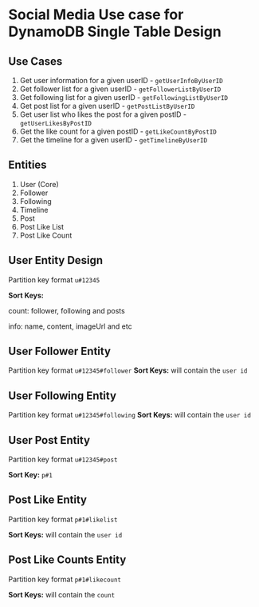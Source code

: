 # Social Media Use case for DynamoDB Single Table Design

## Use Cases
1. Get user information for a given userID - `getUserInfoByUserID`
2. Get follower list for a given userID - `getFollowerListByUserID`
3. Get following list for a given userID - `getFollowingListByUserID`
4. Get post list for a given userID - `getPostListByUserID`
5. Get user list who likes the post for a given postID - `getUserLikesByPostID`
6. Get the like count for a given postID - `getLikeCountByPostID`
7. Get the timeline for a given userID - `getTimelineByUserID`

## Entities
1. User (Core)
2. Follower
3. Following
4. Timeline
5. Post
6. Post Like List
7. Post Like Count

## User Entity Design
Partition key format `u#12345`

<b>Sort Keys:</b>

count: follower, following and posts

info: name, content, imageUrl and etc

## User Follower Entity
Partition key format `u#12345#follower`
<b>Sort Keys:</b> will contain the `user id`

## User Following Entity
Partition key format `u#12345#following`
<b>Sort Keys:</b> will contain the `user id`

## User Post Entity
Partition key format `u#12345#post`

<b>Sort Key:</b> `p#1`

## Post Like Entity
Partition key format `p#1#likelist`

<b>Sort Keys:</b> will contain the `user id`

## Post Like Counts Entity
Partition key format `p#1#likecount`

<b>Sort Keys:</b> will contain the `count`